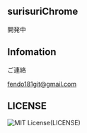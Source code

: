 ## surisuriChrome

開発中

## Infomation

ご連絡

fendo181git@gmail.com

## LICENSE

![MIT License](http://img.shields.io/badge/license-MIT-blue.svg?style=flat)(LICENSE)